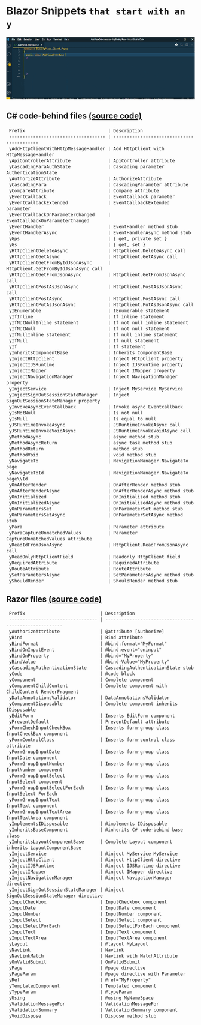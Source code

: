 # Blazor Snippets `that start with an y`

![Blazory in Action!](images/blazory_in_action.gif "Blazory - Blazor snippets that start with an 'y' - in Action!")

## C# code-behind files [(source code)](https://github.com/bartvanhoey/Blazory/blob/master/snippets/csharp.json)

     Prefix                               | Description                               
     ------------------------------------ | ------------------------------------------ 
     yAddHttpClientWithHttpMessageHandler | Add HttpClient with HttpMessageHandler    
     yApiControllerAttribute              | ApiController attribute                   
     yCascadingParaAuthState              | Cascading parameter AuthenticationState   
     yAuthorizeAttribute                  | AuthorizeAttribute                        
     yCascadingPara                       | CascadingParameter attribute              
     yCompareAttribute                    | Compare attribute                         
     yEventCallback                       | EventCallback parameter                   
     yEventCallbackExtended               | EventCallbackExtended parameter           
     yEventCallbackOnParameterChanged     | EventCallbackOnParameterChanged           
     yEventHandler                        | EventHandler method stub                  
     yEventHandlerAsync                   | EventHandlerAsync method stub             
     yGps                                 | { get, private set }                      
     yGs                                  | { get, set }                              
     yHttpClientDeleteAsync               | HttpClient.DeleteAsync call               
     yHttpClientGetAsync                  | HttpClient.GetAsync call                  
     yHttpClientGetFromByIdJsonAsync      | HttpClient.GetFromByIdJsonAsync call      
     yHttpClientGetFromJsonAsync          | HttpClient.GetFromJsonAsync call          
     yHttpClientPostAsJsonAsync           | HttpClient.PostAsJsonAsync call           
     yHttpClientPostAsync                 | HttpClient.PostAsync call                 
     yHttpClientPutAsJsonAsync            | HttpClient.PutAsJsonAsync call            
     yIEnumerable                         | IEnumerable statement                     
     yIfInline                            | If inline statement                       
     yIfNotNullInline statement           | If not null inline statement              
     yIfNotNull                           | If not null statement                     
     yIfNullInline statement              | If null inline statement                  
     yIfNull                              | If null statement                         
     yIf                                  | If statement                              
     yInheritsComponentBase               | Inherits ComponentBase                    
     yInjectHttpClient                    | Inject HttpClient property                
     yInjectIJSRuntime                    | Inject IJSRuntime property                
     yInjectIMapper                       | Inject IMapper property                   
     yInjectNavigationManager             | Inject NavigationManager property         
     yInjectService                       | Inject MyService MyService                
     yInjectSignOutSessionStateManager    | Inject SignOutSessionStateManager property
     yInvokeAsyncEventCallback            | Invoke async Eventcallback                
     yIsNotNull                           | Is not null                               
     yIsNull                              | Is equal to null                          
     yJSRuntimeInvokeAsync                | JSRuntimeInvokeAsync call                 
     yJSRuntimeInvokeVoidAsync            | JSRuntimeInvokeVoidAsync call             
     yMethodAsync                         | async method stub                         
     yMethodAsyncReturn                   | async task method stub                    
     yMethodReturn                        | method stub                               
     yMethodVoid                          | void method stub                          
     yNavigateTo                          | NavigationManager.NavigateTo page         
     yNavigateToId                        | NavigationManager.NavigateTo page\\Id     
     yOnAfterRender                       | OnAfterRender method stub                 
     yOnAfterRenderAsync                  | OnAfterRenderAsync method stub            
     yOnInitialized                       | OnInitialized method stub                 
     yOnInitializedAsync                  | OnInitializedAsync method stub            
     yOnParametersSet                     | OnParameterSet method stub                
     yOnParametersSetAsync                | OnParameterSetAsync method stub           
     yPara                                | Parameter attribute                       
     yParaCaptureUnmatchedValues          | Parameter CaptureUnmatchedValues attribute
     yReadIdFromJsonAsync                 | HttpClient.ReadFromJsonAsync call         
     yReadOnlyHttpClientField             | Readonly HttpClient field                 
     yRequiredAttribute                   | RequiredAttribute                         
     yRouteAttribute                      | RouteAttribute                            
     ySetParametersAsync                  | SetParametersAsync method stub            
     yShouldRender                        | ShouldRender method stub                  

## Razor files [(source code)](https://github.com/bartvanhoey/Blazory/blob/master/snippets/razor.json)

     Prefix                            | Description                                           
     --------------------------------- | ------------------------------------------------------ 
     yAuthorizeAttribute               | @attribute [Authorize]                                
     yBind                             | Bind attribute                                        
     yBindFormat                       | @bind:format="MyFormat"                               
     yBindOnInputEvent                 | @bind:event="oninput"                                 
     yBindOnProperty                   | @bind="MyProperty"                                    
     yBindValue                        | @bind-Value="MyProperty"                              
     yCascadingAuthenticationState     | CascadingAuthenticationState stub                     
     yCode                             | @code block                                           
     yComponent                        | Complete component                                    
     yComponentChildContent            | Complete component with ChildContent RenderFragment   
     yDataAnnotationsValidator         | DataAnnotationsValidator                              
     yComponentDisposable              | Complete component inherits IDisposable               
     yEditForm                         | Inserts EditForm component                            
     yPreventDefault                   | PreventDefault attribute                              
     yFormCheckInputCheckBox           | Inserts form-group class InputCheckBox component      
     yFormControlClass                 | Inserts form-control class attribute                  
     yFormGroupInputDate               | Inserts form-group class InputDate component          
     yFormGroupInputNumber             | Inserts form-group class InputNumber component        
     yFormGroupInputSelect             | Inserts form-group class InputSelect component        
     yFormGroupInputSelectForEach      | Inserts form-group class InputSelect ForEach          
     yFormGroupInputText               | Inserts form-group class InputText component          
     yFormGroupInputTextArea           | Inserts form-group class InputTextArea component      
     yImplementsIDisposable            | @implements IDisposable                               
     yInheritsBaseComponent            | @inherits C# code-behind base class                   
     yInheritsLayoutComponentBase      | Complete Layout component inherits LayoutComponentBase
     yInjectService                    | @inject MyService MyService                           
     yInjectHttpClient                 | @inject HttpClient directive                          
     yInjectIJSRuntime                 | @inject IJSRuntime directive                          
     yInjectIMapper                    | @inject IMapper directive                             
     yInjectNavigationManager          | @inject NavigationManager directive                   
     yInjectSignOutSessionStateManager | @inject SignOutSessionStateManager directive          
     yInputCheckbox                    | InputCheckbox component                               
     yInputDate                        | InputDate component                                   
     yInputNumber                      | InputNumber component                                 
     yInputSelect                      | InputSelect component                                 
     yInputSelectForEach               | InputSelectForEach component                          
     yInputText                        | InputText component                                   
     yInputTextArea                    | InputTextArea component                               
     yLayout                           | @layout MyLayout                                      
     yNavLink                          | NavLink                                               
     yNavLinkMatch                     | NavLink with MatchAttribute                           
     yOnValidSubmit                    | OnValidSubmit                                         
     yPage                             | @page directive                                       
     yPageParam                        | @page directive with Parameter                        
     yRef                              | @ref="MyProperty"                                     
     yTemplatedComponent               | Templated component                                   
     yTypeParam                        | @typeParam                                            
     yUsing                            | @using MyNameSpace                                    
     yValidationMessageFor             | ValidationMessageFor                                  
     yValidationSummary                | ValidationSummary component                           
     yVoidDispose                      | Dispose method stub                                   


